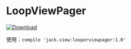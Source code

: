 # LoopViewPager
[ ![Download](https://api.bintray.com/packages/luodijackshen/jack-view/LoopViewPager/images/download.svg) ](https://bintray.com/luodijackshen/jack-view/LoopViewPager/_latestVersion)

使用：`compile 'jack.view:looperviewpager:1.0'`

